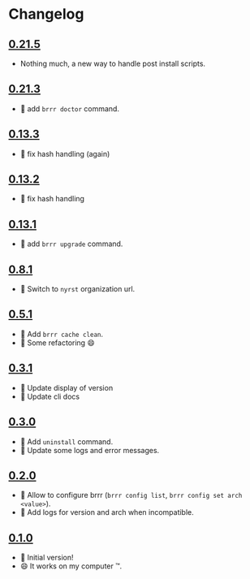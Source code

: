 # Changelog

## [0.21.5](https://github.com/SiegfriedEhret/brrr/releases/tag/v0.21.5)

- Nothing much, a new way to handle post install scripts.

## [0.21.3](https://github.com/SiegfriedEhret/brrr/releases/tag/v0.21.3)

- :gift: add `brrr doctor` command.

## [0.13.3](https://github.com/SiegfriedEhret/brrr/releases/tag/v0.13.3)

- :bug: fix hash handling (again)

## [0.13.2](https://github.com/SiegfriedEhret/brrr/releases/tag/v0.13.2)

- :bug: fix hash handling

## [0.13.1](https://github.com/SiegfriedEhret/brrr/releases/tag/v0.13.1)

- :gift: add `brrr upgrade` command.

## [0.8.1](https://github.com/SiegfriedEhret/brrr/releases/tag/v0.8.1)

- :truck: Switch to `nyrst` organization url.

## [0.5.1](https://github.com/SiegfriedEhret/brrr/releases/tag/v0.5.1)

- :gift: Add `brrr cache clean`.
- :wrench: Some refactoring :smile:

## [0.3.1](https://github.com/SiegfriedEhret/brrr/releases/tag/v0.3.1)

- :art: Update display of version
- :memo: Update cli docs

## [0.3.0](https://github.com/SiegfriedEhret/brrr/releases/tag/v0.3.0)

- :gift: Add `uninstall` command.
- :art: Update some logs and error messages.

## [0.2.0](https://github.com/SiegfriedEhret/brrr/releases/tag/v0.2.0)

- :gift: Allow to configure brrr (`brrr config list`, `brrr config set arch <value>`).
- :memo: Add logs for version and arch when incompatible.

## [0.1.0](https://github.com/SiegfriedEhret/brrr/releases/tag/v0.1.0)

- :rocket: Initial version!
- :smile: It works on my computer :tm:.